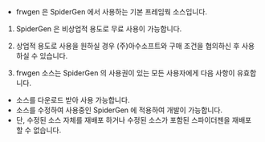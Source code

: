 * frwgen 은 SpiderGen 에서 사용하는 기본 프레임웍 소스입니다.

1. SpiderGen 은 비상업적 용도로 무료 사용이 가능합니다.

2. 상업적 용도로 사용을 원하실 경우 (주)아수소프트와 구매 조건을 협의하신 후 사용하실 수 있습니다.

3. frwgen 소스는 SpiderGen 의 사용권이 있는 모든 사용자에게 다음 사항이 유효합니다.

  - 소스를 다운로드 받아 사용 가능합니다.
  - 소스를 수정하여 사용중인 SpiderGen 에 적용하여 개발이 가능합니다.
  - 단, 수정된 소스 자체를 재배포 하거나 수정된 소스가 포함된 스파이더젠을 재배포 할 수 없습니다.
  
